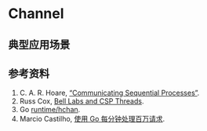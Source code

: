 # Channel

## 典型应用场景

## 参考资料
1. C. A. R. Hoare, [“Communicating Sequential Processes”](https://www.cs.cmu.edu/~crary/819-f09/Hoare78.pdf).
2. Russ Cox, [Bell Labs and CSP Threads](https://swtch.com/~rsc/thread/).
3. Go [runtime/hchan](https://github.com/golang/go/blob/master/src/runtime/chan.go#L32).
3. Marcio Castilho, [使用 Go 每分钟处理百万请求](http://marcio.io/2015/07/handling-1-million-requests-per-minute-with-golang/).

